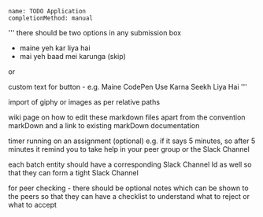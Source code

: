```ngMeta
name: TODO Application
completionMethod: manual
```

'''
there should be two options in any submission box
- maine yeh kar liya hai
- mai yeh baad mei karunga (skip)

or

custom text for button - e.g. 
	Maine CodePen Use Karna Seekh Liya Hai
'''

import of giphy or images as per relative paths

wiki page on how to edit these markdown files apart from the convention markDown and a link to existing markDown documentation

timer running on an assignment (optional) e.g. if it says 5 minutes, so after 5 minutes it remind you to take help in your peer group or the Slack Channel

each batch entity should have a corresponding Slack Channel Id as well so that they can form a tight Slack Channel

for peer checking - there should be optional notes which can be shown to the peers so that they can have a checklist to understand what to reject or what to accept
